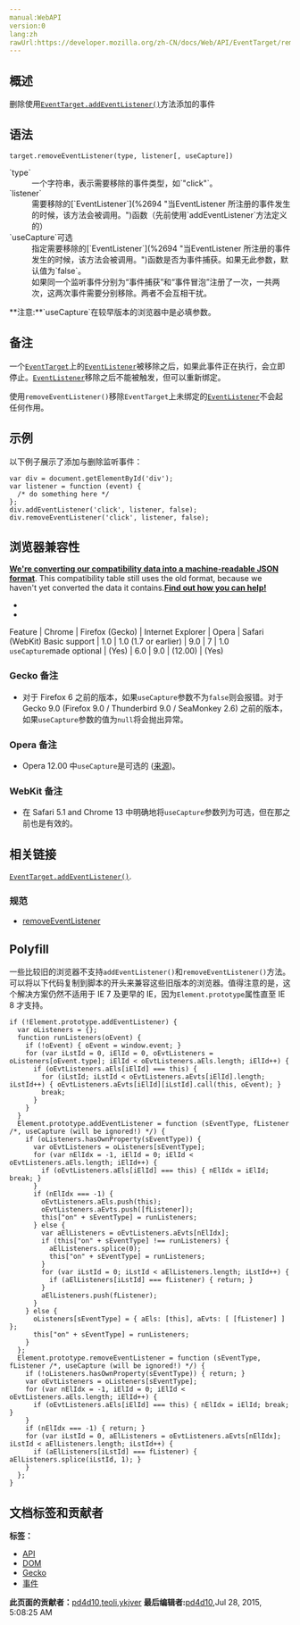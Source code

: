 ```yaml
---
manual:WebAPI
version:0
lang:zh
rawUrl:https://developer.mozilla.org/zh-CN/docs/Web/API/EventTarget/removeEventListener
---
```





## 概述<a name="概述"></a>


删除使用[`EventTarget.addEventListener()`](%4092 "EventTarget.addEventListener() 方法将指定的监听器注册到 EventTarget 上，当该对象触发指定的事件时，指定的回调函数就会被执行。 事件目标可以是一个文档上的元素 Document 本身，或者任何其他支持事件的对象 (比如 XMLHttpRequest)。")方法添加的事件


## 语法<a name="Syntax"></a>

```
target.removeEventListener(type, listener[, useCapture])
```
<dl><dt id=''>`type`</dt><dd>一个字符串，表示需要移除的事件类型，如`"click"`。</dd><dt id=''>`listener`</dt><dd>需要移除的[`EventListener`](%2694 "当EventListener 所注册的事件发生的时候，该方法会被调用。")函数（先前使用`addEventListener`方法定义的）</dd><dt id=''>`useCapture`可选</dt><dd>指定需要移除的[`EventListener`](%2694 "当EventListener 所注册的事件发生的时候，该方法会被调用。")函数是否为事件捕获。如果无此参数，默认值为`false`。</dd><dd>如果同一个监听事件分别为“事件捕获”和“事件冒泡”注册了一次，一共两次，这两次事件需要分别移除。两者不会互相干扰。</dd></dl>**注意:**`useCapture`在较早版本的浏览器中是必填参数。

## 备注<a name="Compatibility"></a>


一个[`EventTarget`](%2696 "EventTarget 是一个由可以接收事件的对象实现的接口，并且可以为它们创建侦听器。")上的[`EventListener`](%2694 "当EventListener 所注册的事件发生的时候，该方法会被调用。")被移除之后，如果此事件正在执行，会立即停止。[`EventListener`](%2694 "当EventListener 所注册的事件发生的时候，该方法会被调用。")移除之后不能被触发，但可以重新绑定。



使用`removeEventListener()`移除`EventTarget`上未绑定的[`EventListener`](%2694 "当EventListener 所注册的事件发生的时候，该方法会被调用。")不会起任何作用。


## 示例<a name="示例"></a>


以下例子展示了添加与删除监听事件：


```
var div = document.getElementById('div');
var listener = function (event) {
  /* do something here */
};
div.addEventListener('click', listener, false);
div.removeEventListener('click', listener, false);
```

## 浏览器兼容性<a name="Browser_Compatibility"></a>


**[We&#39;re converting our compatibility data into a machine-readable JSON format](%3344 "")**. This compatibility table still uses the old format, because we haven&#39;t yet converted the data it contains.**[Find out how you can help!](%3392 "")**


* 
* 
Feature | Chrome | Firefox (Gecko) | Internet Explorer | Opera | Safari (WebKit) 
Basic support | 1.0 | 1.0 (1.7 or earlier) | 9.0 | 7 | 1.0 
`useCapture`made optional | (Yes) | 6.0 | 9.0 | (12.00) | (Yes) 




### Gecko 备注<a name="Gecko_备注"></a>

* 对于 Firefox 6 之前的版本，如果`useCapture`参数不为`false`则会报错。对于 Gecko 9.0 (Firefox 9.0 / Thunderbird 9.0 / SeaMonkey 2.6) 之前的版本，如果`useCapture`参数的值为`null`将会抛出异常。

### Opera 备注<a name="Opera_备注"></a>

* Opera 12.00 中`useCapture`是可选的 ([来源](%23232 ""))。

### WebKit 备注<a name="WebKit_备注"></a>

* 在 Safari 5.1 and Chrome 13 中明确地将`useCapture`参数列为可选，但在那之前也是有效的。

## 相关链接<a name="相关链接"></a>


[`EventTarget.addEventListener()`](%4092 "EventTarget.addEventListener() 方法将指定的监听器注册到 EventTarget 上，当该对象触发指定的事件时，指定的回调函数就会被执行。 事件目标可以是一个文档上的元素 Document 本身，或者任何其他支持事件的对象 (比如 XMLHttpRequest)。").


### 规范<a name="Specification"></a>

* [removeEventListener](%23233 "")

## Polyfill<a name="Polyfill"></a>


一些比较旧的浏览器不支持`addEventListener()`和`removeEventListener()`方法。可以将以下代码复制到脚本的开头来兼容这些旧版本的浏览器。值得注意的是，这个解决方案仍然不适用于 IE 7 及更早的 IE，因为`Element.prototype`属性直至 IE 8 才支持。


```
if (!Element.prototype.addEventListener) {
  var oListeners = {};
  function runListeners(oEvent) {
    if (!oEvent) { oEvent = window.event; }
    for (var iLstId = 0, iElId = 0, oEvtListeners = oListeners[oEvent.type]; iElId < oEvtListeners.aEls.length; iElId++) {
      if (oEvtListeners.aEls[iElId] === this) {
        for (iLstId; iLstId < oEvtListeners.aEvts[iElId].length; iLstId++) { oEvtListeners.aEvts[iElId][iLstId].call(this, oEvent); }
        break;
      }
    }
  }
  Element.prototype.addEventListener = function (sEventType, fListener /*, useCapture (will be ignored!) */) {
    if (oListeners.hasOwnProperty(sEventType)) {
      var oEvtListeners = oListeners[sEventType];
      for (var nElIdx = -1, iElId = 0; iElId < oEvtListeners.aEls.length; iElId++) {
        if (oEvtListeners.aEls[iElId] === this) { nElIdx = iElId; break; }
      }
      if (nElIdx === -1) {
        oEvtListeners.aEls.push(this);
        oEvtListeners.aEvts.push([fListener]);
        this["on" + sEventType] = runListeners;
      } else {
        var aElListeners = oEvtListeners.aEvts[nElIdx];
        if (this["on" + sEventType] !== runListeners) {
          aElListeners.splice(0);
          this["on" + sEventType] = runListeners;
        }
        for (var iLstId = 0; iLstId < aElListeners.length; iLstId++) {
          if (aElListeners[iLstId] === fListener) { return; }
        }     
        aElListeners.push(fListener);
      }
    } else {
      oListeners[sEventType] = { aEls: [this], aEvts: [ [fListener] ] };
      this["on" + sEventType] = runListeners;
    }
  };
  Element.prototype.removeEventListener = function (sEventType, fListener /*, useCapture (will be ignored!) */) {
    if (!oListeners.hasOwnProperty(sEventType)) { return; }
    var oEvtListeners = oListeners[sEventType];
    for (var nElIdx = -1, iElId = 0; iElId < oEvtListeners.aEls.length; iElId++) {
      if (oEvtListeners.aEls[iElId] === this) { nElIdx = iElId; break; }
    }
    if (nElIdx === -1) { return; }
    for (var iLstId = 0, aElListeners = oEvtListeners.aEvts[nElIdx]; iLstId < aElListeners.length; iLstId++) {
      if (aElListeners[iLstId] === fListener) { aElListeners.splice(iLstId, 1); }
    }
  };
}
```



## 文档标签和贡献者
**标签：**
* [API](%50 "")
* [DOM](%456 "")
* [Gecko](%18464 "")
* [事件](%14441 "")

**此页面的贡献者：**[pd4d10](%23234 ""),[teoli](%160 ""),[ykjver](%23235 "")
**最后编辑者:**[pd4d10](%23234 ""),<time>Jul 28, 2015, 5:08:25 AM</time>


